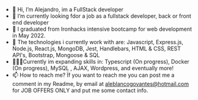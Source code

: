 - 👋 Hi, I’m Alejandro, im a FullStack developer
- 👀 I’m currently looking fdor a job as a fullstack developer, back or front end developer
- 🌱 I graduated from Ironhacks intensive bootcamp for web development in May 2022.
- 💞️ The technologies i currently work with are: Javascript, Express.js, Node.js, React.js, MongoDB, Jest, Handlebars, HTML & CSS, REST API's, Bootstrap, Mongoose & SQL
- 🧑🏻‍💻Currently im expanding skills in: Typescript (On progress), Docker (On progress), MySQL , AJAX, Wordpress, and eventually more!
- 📫 How to reach me? Ïf you want to reach me you can post me a comment in my Readme, by email at aleblancogovantes@hotmail.com for JOB OFFERS ONLY and put me some contact info.


<!---
abg1995/abg1995 is a ✨ special ✨ repository because its `README.md` (this file) appears on your GitHub profile.
You can click the Preview link to take a look at your changes.
--->
